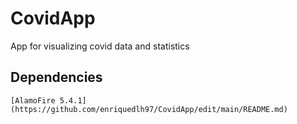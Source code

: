 # CovidApp
App for visualizing covid data and statistics

## Dependencies

```
[AlamoFire 5.4.1](https://github.com/enriquedlh97/CovidApp/edit/main/README.md)
```
